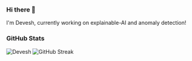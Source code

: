 ### Hi there 👋

I'm Devesh, currently working on explainable-AI and anomaly detection!


### GitHub Stats

![Devesh](https://github-readme-stats.vercel.app/api?username=rdverse&show_icons=true&theme=dark&hide_rank=true)
![GitHub Streak](https://github-readme-streak-stats.herokuapp.com/?user=rdverse)
